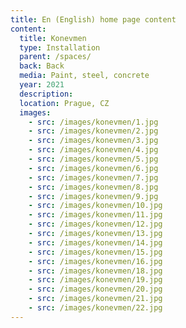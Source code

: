 ```yaml
---
title: En (English) home page content
content:
  title: Konevmen
  type: Installation
  parent: /spaces/
  back: Back
  media: Paint, steel, concrete
  year: 2021
  description: 
  location: Prague, CZ
  images:
    - src: /images/konevmen/1.jpg
    - src: /images/konevmen/2.jpg
    - src: /images/konevmen/3.jpg
    - src: /images/konevmen/4.jpg
    - src: /images/konevmen/5.jpg
    - src: /images/konevmen/6.jpg
    - src: /images/konevmen/7.jpg
    - src: /images/konevmen/8.jpg
    - src: /images/konevmen/9.jpg
    - src: /images/konevmen/10.jpg
    - src: /images/konevmen/11.jpg
    - src: /images/konevmen/12.jpg
    - src: /images/konevmen/13.jpg
    - src: /images/konevmen/14.jpg
    - src: /images/konevmen/15.jpg
    - src: /images/konevmen/16.jpg
    - src: /images/konevmen/18.jpg
    - src: /images/konevmen/19.jpg
    - src: /images/konevmen/20.jpg
    - src: /images/konevmen/21.jpg
    - src: /images/konevmen/22.jpg
---
```

